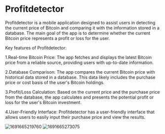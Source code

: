 # Profitdetector
Profitdetector is a mobile application designed to assist users in detecting the current price of Bitcoin and comparing it with the information stored in a database. The main goal of the app is to determine whether the current Bitcoin price represents a profit or loss for the user.

Key features of Profitdetector:

1.Real-time Bitcoin Price: The app fetches and displays the latest Bitcoin price from a reliable source, providing users with up-to-date information.

2.Database Comparison: The app compares the current Bitcoin price with historical data stored in a database. This data likely includes the purchase price or cost basis of the user's Bitcoin holdings.

3.Profit/Loss Calculation: Based on the current price and the purchase price from the database, the app calculates and presents the potential profit or loss for the user's Bitcoin investment.

4.User-Friendly Interface: Profitdetector has a user-friendly interface that allows users to easily input their purchase price and view the results.

![1691665219760](https://github.com/LukasLai/Profitdetector/assets/133328740/f4dc8193-201a-4348-9a8f-7aa3f0aa378f)
![1691665273075](https://github.com/LukasLai/Profitdetector/assets/133328740/77b9bfb6-065b-4751-9457-443c75c3df22)

